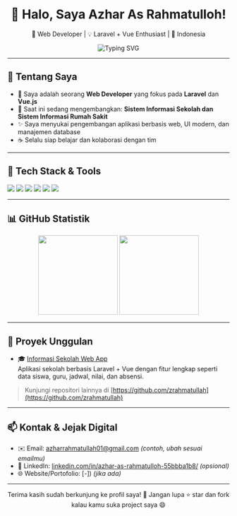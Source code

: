 <!-- PROFIL README UNTUK GITHUB -->

<h1 align="center">👋 Halo, Saya Azhar As Rahmatulloh!</h1>
<p align="center">
  🚀 Web Developer | 💡 Laravel + Vue Enthusiast | 📍 Indonesia
</p>

<p align="center">
  <img src="https://readme-typing-svg.herokuapp.com?font=Fira+Code&size=22&duration=4000&pause=1000&color=F97316&center=true&vCenter=true&width=450&lines=Full-stack+Web+Developer;Laravel+%7C+Vue.js+%7C+Tailwind;Suka+ngulik+project+open+source;Selalu+belajar+hal+baru" alt="Typing SVG" />
</p>

---

## 🔧 Tentang Saya
- 🧠 Saya adalah seorang **Web Developer** yang fokus pada **Laravel** dan **Vue.js**
- 🏫 Saat ini sedang mengembangkan: **Sistem Informasi Sekolah dan Sistem Informasi Rumah Sakit**
- ✨ Saya menyukai pengembangan aplikasi berbasis web, UI modern, dan manajemen database
- ☕ Selalu siap belajar dan kolaborasi dengan tim

---

## 🚀 Tech Stack & Tools
<p>
  <img src="https://img.shields.io/badge/Laravel-red?style=for-the-badge&logo=laravel&logoColor=white" />
  <img src="https://img.shields.io/badge/Vue.js-42b883?style=for-the-badge&logo=vue.js&logoColor=white" />
  <img src="https://img.shields.io/badge/MySQL-00618a?style=for-the-badge&logo=mysql&logoColor=white" />
  <img src="https://img.shields.io/badge/TailwindCSS-06B6D4?style=for-the-badge&logo=tailwind-css&logoColor=white" />
  <img src="https://img.shields.io/badge/Git-F05032?style=for-the-badge&logo=git&logoColor=white" />
  <img src="https://img.shields.io/badge/VSCode-007ACC?style=for-the-badge&logo=visual-studio-code&logoColor=white" />
</p>

---

## 📊 GitHub Statistik

<p align="center">
  <img src="https://github-readme-stats.vercel.app/api?username=zrahmatullah&show_icons=true&theme=radical&hide_border=true&count_private=true" height="180" />
  <img src="https://github-readme-stats.vercel.app/api/top-langs/?username=zrahmatullah&layout=compact&theme=radical&hide_border=true" height="180" />
</p>

---

## 🌟 Proyek Unggulan
- 🎓 [Informasi Sekolah Web App](https://github.com/zrahmatullah/Informasi-Sekolah-Web-App)  
  Aplikasi sekolah berbasis Laravel + Vue dengan fitur lengkap seperti data siswa, guru, jadwal, nilai, dan absensi.

> Kunjungi repositori lainnya di [https://github.com/zrahmatullah](https://github.com/zrahmatullah)

---

## 📫 Kontak & Jejak Digital
- ✉️ Email: azharrahmatullah01@gmail.com *(contoh, ubah sesuai emailmu)*
- 🔗 LinkedIn: [linkedin.com/in/azhar-as-rahmatulloh-55bbba1b8/]([https://linkedin.com/in/zrahmatullah](https://www.linkedin.com/in/azhar-as-rahmatulloh-55bbba1b8/)) *(opsional)*
- 🌐 Website/Portofolio: [-]) *(jika ada)*

---

<p align="center">
  Terima kasih sudah berkunjung ke profil saya! 🙏  
  Jangan lupa ⭐ star dan fork kalau kamu suka project saya 😄
</p>
